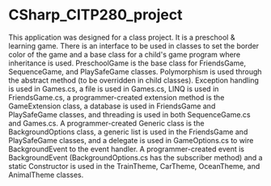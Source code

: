 # CSharp_CITP280_project
This application was designed for a class project. It is a preschool & learning game. There is an interface to be used in classes to set the border color of the game and a base class for a child's game program where inheritance is used. PreschoolGame is the base class for FriendsGame, SequenceGame, and PlaySafeGame classes. Polymorphism is used through the abstract method (to be overridden in child classes). Exception handling is used in Games.cs, a file is used in Games.cs, LINQ is used in FriendsGame.cs, a programmer-created extension method is the GameExtension class, a database is used in FriendsGame and PlaySafeGame classes, and threading is used in both SequenceGame.cs and Games.cs. A programmer-created Generic class is the BackgroundOptions class, a generic list is used in the FriendsGame and PlaySafeGame classes, and a delegate is used in GameOptions.cs to wire BackgroundEvent to the event handler. A programmer-created event is BackgroundEvent (BackgroundOptions.cs has the subscriber method) and a static Constructor is used in the TrainTheme, CarTheme, OceanTheme, and AnimalTheme classes. 
